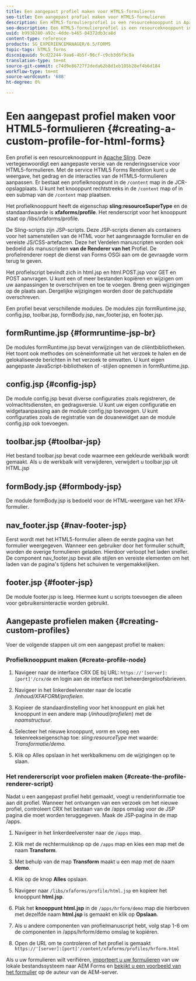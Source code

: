 ```yaml
---
title: Een aangepast profiel maken voor HTML5-formulieren
seo-title: Een aangepast profiel maken voor HTML5-formulieren
description: Een HTML5-formulierprofiel is een resourceknooppunt in Apache Sling. Deze vertegenwoordigt een aangepaste versie van de renderservice voor HTML5-formulieren.
seo-description: Een HTML5-formulierprofiel is een resourceknooppunt in Apache Sling. Deze vertegenwoordigt een aangepaste versie van de renderservice voor HTML5-formulieren.
uuid: b9938280-a92c-4dde-b465-04372db3ca8d
content-type: reference
products: SG_EXPERIENCEMANAGER/6.5/FORMS
topic-tags: hTML5_forms
discoiquuid: 9cd22244-9aa6-4b5f-96cf-c9cb3d6f9c8a
translation-type: tm+mt
source-git-commit: c74d9e86727f2deda62b8d1eb105b28ef4b6d184
workflow-type: tm+mt
source-wordcount: '688'
ht-degree: 0%

---
```



# Een aangepast profiel maken voor HTML5-formulieren {#creating-a-custom-profile-for-html-forms}

Een profiel is een resourceknooppunt in [Apache Sling](https://sling.apache.org/). Deze vertegenwoordigt een aangepaste versie van de renderingsservice voor HTML5-formulieren. Met de service HTML5 Forms Rendition kunt u de weergave, het gedrag en de interacties van de HTML5-formulieren aanpassen. Er bestaat een profielknooppunt in de `/content` map in de JCR-opslagplaats. U kunt het knooppunt rechtstreeks in de `/content` map of in een submap van de `/content` map plaatsen.

Het profielknooppunt heeft de eigenschap **sling:resourceSuperType** en de standaardwaarde is **xfaforms/profile**. Het renderscript voor het knooppunt staat op /libs/xfaforms/profile.

De Sling-scripts zijn JSP-scripts. Deze JSP-scripts dienen als containers voor het samenstellen van de HTML voor het aangevraagde formulier en de vereiste JS/CSS-artefacten. Deze het Verdelen manuscripten worden ook bedoeld als manuscripten **van de Renderer van het** Profiel. De profielrenderer roept de dienst van Forms OSGi aan om de gevraagde vorm terug te geven.

Het profielscript bevindt zich in html.jsp en html.POST.jsp voor GET en POST aanvragen. U kunt een of meer bestanden kopiëren en wijzigen om uw aanpassingen te overschrijven en toe te voegen. Breng geen wijzigingen op de plaats aan. Dergelijke wijzigingen worden door de patchupdate overschreven.

Een profiel bevat verschillende modules. De modules zijn formRuntime.jsp, config.jsp, toolbar.jsp, formBody.jsp, nav_footer.jsp, en footer.jsp.

## formRuntime.jsp {#formruntime-jsp-br}

De modules formRuntime.jsp bevat verwijzingen van de cliëntbibliotheken. Het toont ook methodes om scèneinformatie uit het verzoek te halen en de gelokaliseerde berichten in het verzoek te omvatten. U kunt eigen aangepaste JavaScript-bibliotheken of -stijlen opnemen in formRuntime.jsp.

## config.jsp {#config-jsp}

De module config.jsp bevat diverse configuraties zoals registreren, de volmachtsdiensten, en gedragsversie. U kunt uw eigen configuratie en widgetaanpassing aan de module config.jsp toevoegen. U kunt configuraties zoals de registratie van de douanewidget aan de module config.jsp ook toevoegen.

## toolbar.jsp {#toolbar-jsp}

Het bestand toolbar.jsp bevat code waarmee een gekleurde werkbalk wordt gemaakt. Als u de werkbalk wilt verwijderen, verwijdert u toolbar.jsp uit HTML.jsp

## formBody.jsp {#formbody-jsp}

De module formBody.jsp is bedoeld voor de HTML-weergave van het XFA-formulier.

## nav_footer.jsp {#nav-footer-jsp}

Eerst wordt met het HTML5-formulier alleen de eerste pagina van het formulier weergegeven. Wanneer een gebruiker door het formulier schuift, worden de overige formulieren geladen. Hierdoor verloopt het laden sneller. De component nav_footer.jsp bevat alle stijlen en vereiste elementen om het laden van de pagina&#39;s tijdens het schuiven te vergemakkelijken.

## footer.jsp {#footer-jsp}

De module footer.jsp is leeg. Hiermee kunt u scripts toevoegen die alleen voor gebruikersinteractie worden gebruikt.

## Aangepaste profielen maken {#creating-custom-profiles}

Voer de volgende stappen uit om een aangepast profiel te maken:

### Profielknooppunt maken {#create-profile-node}

1. Navigeer naar de interface CRX DE bij URL: `https://'[server]:[port]'/crx/de` en login aan de interface met beheerdergeloofsbrieven.

1. Navigeer in het linkerdeelvenster naar de locatie */inhoud/XFAFORM/profielen*.

1. Kopieer de standaardinstelling voor het knooppunt en plak het knooppunt in een andere map (*/inhoud/profielen*) met de *naamstructuur*.

1. Selecteer het nieuwe knooppunt, *vorm* en voeg een tekenreekseigenschap toe: *sling:resourceType* met waarde: *Transformatie/demo*.

1. Klik op Alles opslaan in het werkbalkmenu om de wijzigingen op te slaan.

### Het rendererscript voor profielen maken {#create-the-profile-renderer-script}

Nadat u een aangepast profiel hebt gemaakt, voegt u renderinformatie toe aan dit profiel. Wanneer het ontvangen van een verzoek om het nieuwe profiel, controleert CRX het bestaan van de /apps omslag voor de JSP pagina die moet worden teruggegeven. Maak de JSP-pagina in de map /apps.

1. Navigeer in het linkerdeelvenster naar de `/apps` map.
1. Klik met de rechtermuisknop op de `/apps` map en kies een map met de naam **Transform**.
1. Met behulp van de map **Transform** maakt u een map met de naam **demo**.
1. Klik op de knop **Alles** opslaan.
1. Navigeer naar `/libs/xfaforms/profile/html.jsp` en kopieer het knooppunt **html.jsp**.
1. Plak het **knooppunt html.jsp** in de `/apps/hrform/demo` map die hierboven met dezelfde naam **html.jsp** is gemaakt en klik op **Opslaan**.
1. Als u andere componenten van profielmanuscript hebt, volg stap 1-6 om de componenten in /apps/hrform/demo omslag te kopiëren.

1. Open de URL om te controleren of het profiel is gemaakt `https://'[server]:[port]'/content/xfaforms/profiles/hrform.html`

Als u uw formulieren wilt verifiëren, [importeert u uw formulieren](/help/forms/using/get-xdp-pdf-documents-aem.md) van uw lokale bestandssysteem naar AEM Forms en [bekijkt u een voorbeeld van het formulier](/help/forms/using/previewing-forms.md) op de auteur van de AEM-server.

